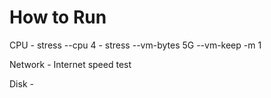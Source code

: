 # How to Run

CPU 
    - stress --cpu 4
    - stress --vm-bytes 5G --vm-keep -m 1

Network
    - Internet speed test

Disk
    -
